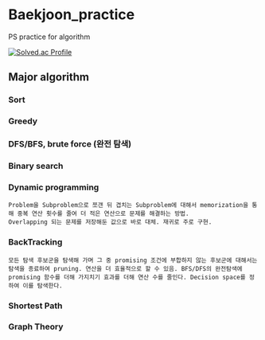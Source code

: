 # Baekjoon_practice
PS practice for algorithm

[![Solved.ac Profile](http://mazassumnida.wtf/api/generate_badge?boj=ya8406)](https://solved.ac/ya8406)

## Major algorithm

### Sort
### Greedy
### DFS/BFS, brute force (완전 탐색)
### Binary search
### Dynamic programming
    Problem을 Subproblem으로 쪼갠 뒤 겹치는 Subproblem에 대해서 memorization을 통해 중복 연산 횟수를 줄여 더 적은 연산으로 문제를 해결하는 방법.
    Overlapping 되는 문제를 저장해둔 값으로 바로 대체. 재귀로 주로 구현.
### BackTracking
    모든 탐색 후보군을 탐색해 가며 그 중 promising 조건에 부합하지 않는 후보군에 대해서는 탐색을 종료하여 pruning. 연산을 더 효율적으로 할 수 있음. BFS/DFS의 완전탐색에 promising 함수를 더해 가지치기 효과를 더해 연산 수를 줄인다. Decision space를 정하여 이를 탐색한다.
### Shortest Path
### Graph Theory

